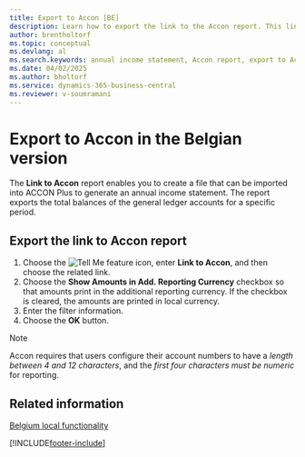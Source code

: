 ```yaml
---
title: Export to Accon [BE]
description: Learn how to export the link to the Accon report. This link lets you create a file that can be imported into ACCON Plus for generating an annual income statement.
author: brentholtorf
ms.topic: conceptual
ms.devlang: al
ms.search.keywords: annual income statement, Accon report, export to Accon, link to Accon, Accon plus, Belgian version
ms.date: 04/02/2025
ms.author: bholtorf
ms.service: dynamics-365-business-central
ms.reviewer: v-soumramani
---
```


# Export to Accon in the Belgian version

The **Link to Accon** report enables you to create a file that can be imported into ACCON Plus to generate an annual income statement. The report exports the total balances of the general ledger accounts for a specific period.  

## Export the link to Accon report

1. Choose the ![Tell Me feature](../../media/ui-search/search_small.png "Tell me what you want to do") icon, enter **Link to Accon**, and then choose the related link.  
1. Choose the **Show Amounts in Add. Reporting Currency** checkbox so that amounts print in the additional reporting currency. If the checkbox is cleared, the amounts are printed in local currency.  
1. Enter the filter information.  
1. Choose the **OK** button.

> [!NOTE]
> Accon requires that users configure their account numbers to have a *length between 4 and 12 characters*, and the *first four characters must be numeric* for reporting.

## Related information

[Belgium local functionality](belgium-local-functionality.md)

[!INCLUDE[footer-include](../../includes/footer-banner.md)]

